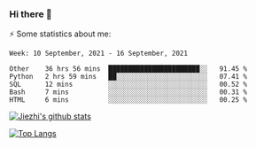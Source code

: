 ### Hi there 👋

⚡ Some statistics about me:


<!--START_SECTION:waka-->
```text
Week: 10 September, 2021 - 16 September, 2021

Other    36 hrs 56 mins  ███████████████████████░░   91.45 % 
Python   2 hrs 59 mins   ██░░░░░░░░░░░░░░░░░░░░░░░   07.41 % 
SQL      12 mins         ░░░░░░░░░░░░░░░░░░░░░░░░░   00.52 % 
Bash     7 mins          ░░░░░░░░░░░░░░░░░░░░░░░░░   00.31 % 
HTML     6 mins          ░░░░░░░░░░░░░░░░░░░░░░░░░   00.25 % 
```
<!--END_SECTION:waka-->





[![Jiezhi's github stats](https://github-readme-stats.vercel.app/api?username=Jiezhi&show_icons=true)](https://github.com/Jiezhi/github-readme-stats)

[![Top Langs](https://github-readme-stats.vercel.app/api/top-langs/?username=Jiezhi&hide=javascript,html)](https://github.com/Jiezhi/github-readme-stats)
<!--
**Jiezhi/Jiezhi** is a ✨ _special_ ✨ repository because its `README.md` (this file) appears on your GitHub profile.

Here are some ideas to get you started:

- 🔭 I’m currently working on ...
- 🌱 I’m currently learning ...
- 👯 I’m looking to collaborate on ...
- 🤔 I’m looking for help with ...
- 💬 Ask me about ...
- 📫 How to reach me: ...
- 😄 Pronouns: ...
- ⚡ Fun fact: ...
-->


